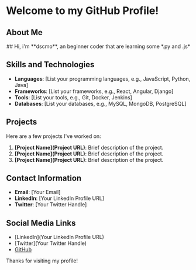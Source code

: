 # Welcome to my GitHub Profile!

## About Me
<p align="center">
<a> ## Hi, i'm **dscmo**, an beginner coder that are learning some *.py and .js* </a>
</p>

## Skills and Technologies

- **Languages**: [List your programming languages, e.g., JavaScript, Python, Java]
- **Frameworks**: [List your frameworks, e.g., React, Angular, Django]
- **Tools**: [List your tools, e.g., Git, Docker, Jenkins]
- **Databases**: [List your databases, e.g., MySQL, MongoDB, PostgreSQL]

## Projects

Here are a few projects I've worked on:

1. **[Project Name](Project URL)**: Brief description of the project.
2. **[Project Name](Project URL)**: Brief description of the project.
3. **[Project Name](Project URL)**: Brief description of the project.

## Contact Information

- **Email**: [Your Email]
- **LinkedIn**: [Your LinkedIn Profile URL]
- **Twitter**: [Your Twitter Handle]

## Social Media Links

- [LinkedIn](Your LinkedIn Profile URL)
- [Twitter](Your Twitter Handle)
- [GitHub](https://github.com/dscmo)

Thanks for visiting my profile!

